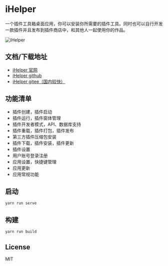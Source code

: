# iHelper

一个插件工具箱桌面应用，你可以安装你所需要的插件工具。同时也可以自行开发一款插件并且发布到插件商店中，和其他人一起使用你的作品。

![iHelper](https://onaug6th.github.io/i-helper-docs/assets/img/1.b6ff8fcc.png)

##  文档/下载地址
* [iHelper 官网](https://onaug6th.github.io/i-helper-docs/)
* [iHelper github](https://github.com/onaug6th/i-helper/releases)
* [iHelper gitee（国内较快）](https://gitee.com/onaug6th/i-helper/releases)

## 功能清单
- 插件创建，插件启动
- 插件运行，插件窗体管理
- 插件开发者模式，API、数据库支持
- 插件重载，插件打包，插件发布
- 第三方插件压缩包安装
- 插件下载，插件安装，插件更新
- 插件设置
- 用户账号登录注册
- 应用设置，快捷键管理
- 应用更新
- 应用常规功能

##  启动
```
yarn run serve
```

##  构建
```
yarn run build
```

## License

MIT

